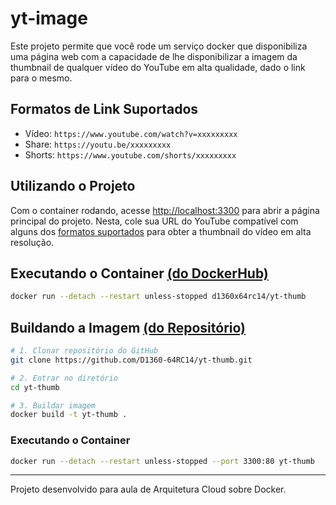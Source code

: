 # yt-image

Este projeto permite que você rode um serviço docker que disponibiliza uma página
web com a capacidade de lhe disponibilizar a imagem da thumbnail de qualquer vídeo
do YouTube em alta qualidade, dado o link para o mesmo.

## Formatos de Link Suportados

- Vídeo: `https://www.youtube.com/watch?v=xxxxxxxxx`
- Share: `https://youtu.be/xxxxxxxxx`
- Shorts: `https://www.youtube.com/shorts/xxxxxxxxx`

## Utilizando o Projeto

Com o container rodando, acesse
<a href="http://localhost:3300" target="_blank">http://localhost:3300</a>
para abrir a página principal do projeto. Nesta, cole sua URL do YouTube compatível
com alguns dos [formatos suportados](#formatos-de-link-suportados) para obter a thumbnail
do vídeo em alta resolução.

## Executando o Container [(do DockerHub)](https://hub.docker.com/r/d1360x64rc14/yt-thumb)

```bash
docker run --detach --restart unless-stopped d1360x64rc14/yt-thumb
```

## Buildando a Imagem [(do Repositório)](https://github.com/D1360-64RC14/yt-thumb)

```bash
# 1. Clonar repositório do GitHub
git clone https://github.com/D1360-64RC14/yt-thumb.git

# 2. Entrar no diretório
cd yt-thumb

# 3. Buildar imagem
docker build -t yt-thumb .
```

### Executando o Container

```bash
docker run --detach --restart unless-stopped --port 3300:80 yt-thumb
```

---

Projeto desenvolvido para aula de Arquitetura Cloud sobre Docker.